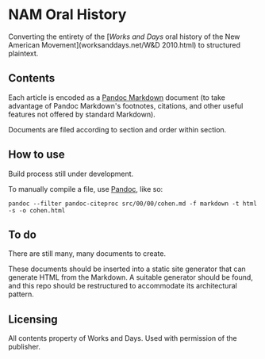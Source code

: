 # NAM Oral History

Converting the entirety of the [*Works and Days* oral history of
the New American Movement](worksanddays.net/W&D 2010.html) to structured
plaintext.

## Contents

Each article is encoded as a [Pandoc Markdown](http://rmarkdown.rstudio.com/authoring_pandoc_markdown.html)
document (to take advantage of Pandoc Markdown's footnotes, citations, and other
useful features not offered by standard Markdown).

Documents are filed according to section and order within section.

## How to use

Build process still under development.

To manually compile a file, use [Pandoc](http://pandoc.org), like so:

    pandoc --filter pandoc-citeproc src/00/00/cohen.md -f markdown -t html -s -o cohen.html

## To do

There are still many, many documents to create.

These documents should be inserted into a static site generator that can
generate HTML from the Markdown. A suitable generator should be found, and
this repo should be restructured to accommodate its architectural pattern.

## Licensing

All contents property of Works and Days. Used with permission of the publisher.
